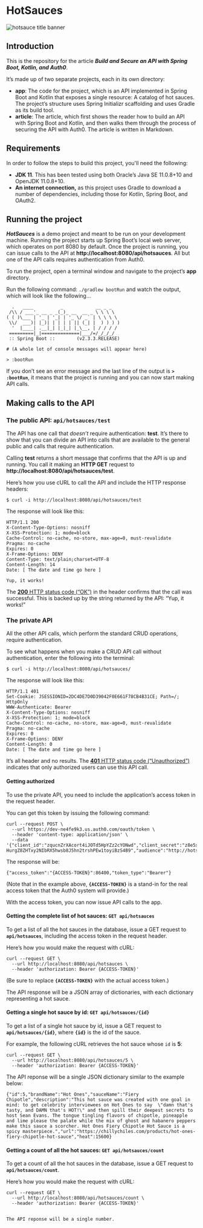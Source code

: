 # HotSauces

![hotsauce title banner](http://globalnerdy.com/wp-content/uploads/2020/09/hotsauce-title-banner.jpg)


## Introduction

This is the repository for the article ***Build and Secure an API with Spring Boot, Kotlin, and Auth0***. 

It’s made up of two separate projects, each in its own directory:

* **app**: The code for the project, which is an API implemented in Spring Boot and Kotlin that exposes a single resource: A catalog of hot sauces. The project’s structure uses Spring Initializr scaffolding and uses Gradle as its build tool.
* **article**: The article, which first shows the reader how to build an API with Spring Boot and Kotlin, and then walks them through the process of securing the API with Auth0. The article is written in Markdown.


## Requirements

In order to follow the steps to build this project, you'll need the following:

* **JDK 11**. This has been tested using both Oracle’s Java SE 11.0.8+10 and OpenJDK 11.0.8+10.
* **An internet connection,** as this project uses Gradle to download a number of dependencies, including those for Kotlin, Spring Boot, and OAuth2.


## Running the project

***HotSauces*** is a demo project and meant to be run on your development machine. Running the project starts up Spring Boot’s local web server, which operates on port 8080 by default. Once the project is running, you can issue calls to the API at **http://localhost:8080/api/hotsauces**. All but one of the API calls requires authentication from Auth0.

To run the project, open a terminal window and navigate to the project’s **app** directory.

Run the following command: `./gradlew bootRun` and watch the output, which will look like the following...

```
  .   ____          _            __ _ _
 /\\ / ___'_ __ _ _(_)_ __  __ _ \ \ \ \
( ( )\___ | '_ | '_| | '_ \/ _` | \ \ \ \
 \\/  ___)| |_)| | | | | || (_| |  ) ) ) )
  '  |____| .__|_| |_|_| |_\__, | / / / /
 =========|_|==============|___/=/_/_/_/
 :: Spring Boot ::        (v2.3.3.RELEASE)
 
# (A whole lot of console messages will appear here)

> :bootRun
```

If you don’t see an error message and the last line of the output is **`> :bootRun`**, it means that the project is running and you can now start making API calls.


## Making calls to the API

### The public API: `api/hotsauces/test`

The API has one call that *doesn’t* require authentication: **test**. It’s there to show that you can divide an API into calls that are available to the general public and calls that require authentication.

Calling **test** returns a short message that confirms that the API is up and running. You call it making an **HTTP GET** request to **http://localhost:8080/api/hotsauces/test**.

Here’s how you use cURL to call the API and include the HTTP response headers:

```
$ curl -i http://localhost:8080/api/hotsauces/test
```

The response will look like this:

```
HTTP/1.1 200
X-Content-Type-Options: nosniff
X-XSS-Protection: 1; mode=block
Cache-Control: no-cache, no-store, max-age=0, must-revalidate
Pragma: no-cache
Expires: 0
X-Frame-Options: DENY
Content-Type: text/plain;charset=UTF-8
Content-Length: 14
Date: [ The date and time go here ]

Yup, it works!
```

The [**200** HTTP status code (“OK”)](https://developer.mozilla.org/en-US/docs/Web/HTTP/Status/200) in the header confirms that the call was successful. This is backed up by the string returned by the API: “Yup, it works!”


### The private API

All the other API calls, which perform the standard CRUD operations, require authentication.

To see what happens when you make a CRUD API call without authentication, enter the following into the terminal:

```
$ curl -i http://localhost:8080/api/hotsauces/
```

The response will look like this:

```
HTTP/1.1 401
Set-Cookie: JSESSIONID=2DC4DE7D0D39042F0E661F78CB4B31CE; Path=/; HttpOnly
WWW-Authenticate: Bearer
X-Content-Type-Options: nosniff
X-XSS-Protection: 1; mode=block
Cache-Control: no-cache, no-store, max-age=0, must-revalidate
Pragma: no-cache
Expires: 0
X-Frame-Options: DENY
Content-Length: 0
Date: [ The date and time go here ]
```

It’s all header and no results. The [**401** HTTP status code (“Unauthorized”)](https://developer.mozilla.org/en-US/docs/Web/HTTP/Status/401) indicates that only authorized users can use this API call.


#### Getting authorized

To use the private API, you need to include the application’s access token in the request header.

You can get this token by issuing the following command:

```
curl --request POST \
  --url https://dev-ne4fe9k3.us.auth0.com/oauth/token \
  --header 'content-type: application/json' \
  --data '{"client_id":"zqucnZrXAcort4iJOTd5HpYZz2cYONwd","client_secret":"z8e5xYUOwXxBnHTz0-HurgZ8ZHTxy2NIbRX5hwsb8J5hn2trshPEw1toyiBzS4B9","audience":"http://hotsauces.demo","grant_type":"client_credentials"}'
```

The response will be:

```
{"access_token":"{ACCESS-TOKEN}":86400,"token_type":"Bearer"}
```

(Note that in the example above, **`{ACCESS-TOKEN}`** is a stand-in for the real access token that the Auth0 system will provide.)

With the access token, you can now issue API calls to the app.


#### Getting the complete list of hot sauces: `GET api/hotsauces`

To get a list of all the hot sauces in the database, issue a GET request to **`api/hotsauces`**, including the access token in the request header.

Here’s how you would make the request with cURL:

```
curl --request GET \
  --url http://localhost:8080/api/hotsauces \
  --header 'authorization: Bearer {ACCESS-TOKEN}'
```

(Be sure to replace **`{ACCESS-TOKEN}`** with the actual access token.)

The API response will be a JSON array of dictionaries, with each dictionary representing a hot sauce.


#### Getting a single hot sauce by id: `GET api/hotsauces/{id}`

To get a list of a single hot sauce by id, issue a GET request to **`api/hotsauces/{id}`**, where **`{id}`** is the id of the sauce.

For example, the following cURL retrieves the hot sauce whose `id` is **5**:

```
curl --request GET \
  --url http://localhost:8080/api/hotsauces/5 \
  --header 'authorization: Bearer {ACCESS-TOKEN}'
```

The API reponse will be a single JSON dictionary similar to the example below:

```
{"id":5,"brandName":"Hot Ones","sauceName":"Fiery Chipotle","description":"This hot sauce was created with one goal in mind: to get celebrity interviewees on Hot Ones to say  \"damn that's tasty, and DAMN that's HOT!\" and then spill their deepest secrets to host Sean Evans. The tongue tingling flavors of chipotle, pineapple and lime please the palate while the mix of ghost and habanero peppers make this sauce a scorcher. Hot Ones Fiery Chipotle Hot Sauce is a spicy masterpiece.","url":"https://chillychiles.com/products/hot-ones-fiery-chipotle-hot-sauce","heat":15600}
```


#### Getting a count of all the hot sauces: `GET api/hotsauces/count`

To get a count of all the hot sauces in the database, issue a GET request to **`api/hotsauces/count`**.

Here’s how you would make the request with cURL:

```
curl --request GET \
  --url http://localhost:8080/api/hotsauces/count \
  --header 'authorization: Bearer {ACCESS-TOKEN}'
```
```

The API reponse will be a single number.